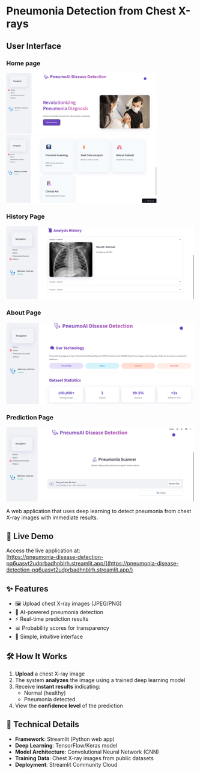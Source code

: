 # Pneumonia Detection from Chest X-rays

## User Interface

### Home page
<img src="Demo/Images/Home_page.png" alt="Home Page Screenshot" width="400"/>
<img src="Demo/Images/Home_page_2.png" alt="Result Page Screenshot" width="400"/>

### History Page
<img src="Demo/Images/History_page.png" alt="Result Page Screenshot" width="500"/>

### About Page
<img src="Demo/Images/About_page.png" alt="Home Page Screenshot" width="500"/>

### Prediction Page
<img src="Demo/Images/Prediction_page.png" alt="Home Page Screenshot" width="500"/>



A web application that uses deep learning to detect pneumonia from chest X-ray images with immediate results.

## 🚀 Live Demo

Access the live application at:  
[https://pneumonia-disease-detection-pq6uasvt2udprbadhnblrh.streamlit.app/](https://pneumonia-disease-detection-pq6uasvt2udprbadhnblrh.streamlit.app/)

## ✨ Features

- 🖼️ Upload chest X-ray images (JPEG/PNG)
- 🤖 AI-powered pneumonia detection
- ⚡ Real-time prediction results
- 📊 Probability scores for transparency
- 🎯 Simple, intuitive interface

## 🛠️ How It Works

1. **Upload** a chest X-ray image
2. The system **analyzes** the image using a trained deep learning model
3. Receive **instant results** indicating:
   - Normal (healthy) 
   - Pneumonia detected
4. View the **confidence level** of the prediction

## 🧠 Technical Details

- **Framework**: Streamlit (Python web app)
- **Deep Learning**: TensorFlow/Keras model
- **Model Architecture**: Convolutional Neural Network (CNN)
- **Training Data**: Chest X-ray images from public datasets
- **Deployment**: Streamlit Community Cloud
